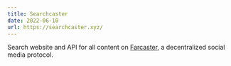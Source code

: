 ```yaml
---
title: Searchcaster
date: 2022-06-10
url: https://searchcaster.xyz/
---
```


Search website and API for all content on [Farcaster](https://www.farcaster.xyz/), a decentralized social media protocol.
